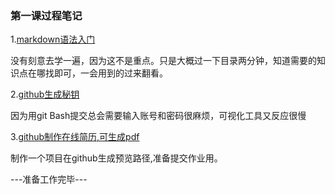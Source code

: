 ### 第一课过程笔记
1.[markdown语法入门](http://blog.didispace.com/books/learning-markdown/article/about/readme.html)

  没有刻意去学一遍，因为这不是重点。只是大概过一下目录两分钟，知道需要的知识点在哪找即可，一会用到的过来翻看。

2.[github生成秘钥](https://blog.csdn.net/stven_king/article/details/44863001)
  
  因为用git Bash提交总会需要输入账号和密码很麻烦，可视化工具又反应很慢

3.[github制作在线简历,可生成pdf](https://blog.csdn.net/biyongyao/article/details/74536664)

  制作一个项目在github生成预览路径,准备提交作业用。
  
---准备工作完毕---
